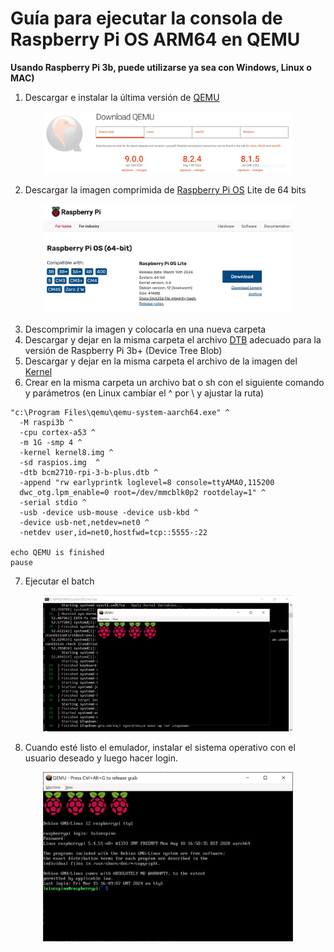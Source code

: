 # Guía para ejecutar la consola de Raspberry Pi OS ARM64 en QEMU
**Usando Raspberry Pi 3b, puede utilizarse ya sea con Windows, Linux o MAC)**

1. Descargar e instalar la última versión de [QEMU](https://www.qemu.org/download/)
   
<p align="center">
<img src="https://github.com/luisespino/assembly/blob/main/emulate-raspios-arm64-on-qemu/img/qemudownload.JPG" width="400" >
</p>

2. Descargar la imagen comprimida de [Raspberry Pi OS](https://www.raspberrypi.com/software/operating-systems/) Lite de 64 bits

<p align="center">
<img src="https://github.com/luisespino/assembly/blob/main/emulate-raspios-arm64-on-qemu/img/qemuraspios.jpg" width="400" >
</p>

3. Descomprimir la imagen y colocarla en una nueva carpeta
4. Descargar y dejar en la misma carpeta el archivo [DTB](https://farabimahmud.github.io/emulate-raspberry-pi3-in-qemu/bcm2710-rpi-3-b-plus.dtb) adecuado para la versión de Raspberry Pi 3b+ (Device Tree Blob)
5. Descargar y dejar en la misma carpeta el archivo de la imagen del [Kernel](https://farabimahmud.github.io/emulate-raspberry-pi3-in-qemu/kernel8.img)
6. Crear en la misma carpeta un archivo bat o sh con el siguiente comando y parámetros (en Linux cambiar el ^ por \\ y ajustar la ruta)

```
"c:\Program Files\qemu\qemu-system-aarch64.exe" ^
  -M raspi3b ^
  -cpu cortex-a53 ^
  -m 1G -smp 4 ^
  -kernel kernel8.img ^
  -sd raspios.img  ^
  -dtb bcm2710-rpi-3-b-plus.dtb ^
  -append "rw earlyprintk loglevel=8 console=ttyAMA0,115200
  dwc_otg.lpm_enable=0 root=/dev/mmcblk0p2 rootdelay=1" ^
  -serial stdio ^
  -usb -device usb-mouse -device usb-kbd ^
  -device usb-net,netdev=net0 ^
  -netdev user,id=net0,hostfwd=tcp::5555-:22

echo QEMU is finished
pause
```

7. Ejecutar el batch
<p align="center">
<img src="https://github.com/luisespino/assembly/blob/main/emulate-raspios-arm64-on-qemu/img/qemu1.JPG" width="400" >
</p>

8. Cuando esté listo el emulador, instalar el sistema operativo con el usuario deseado y luego hacer login.
<p align="center">
<img src="https://github.com/luisespino/assembly/blob/main/emulate-raspios-arm64-on-qemu/img/qemu3.JPG" width="400" >
</p>
